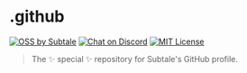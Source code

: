 # .github

[![OSS by Subtale](https://img.shields.io/badge/oss_by-subtale-white?style=flat-square&labelColor=14213D&color=E5E5E5)][oss]
[![Chat on Discord](https://img.shields.io/badge/chat_on-discord-white?style=flat-square&labelColor=14213D&color=E5E5E5)][discord]
[![MIT License](https://img.shields.io/badge/license-MIT-brightgreen?style=flat-square&labelColor=14213D&color=E5E5E5)][mit]

> The ✨ special ✨ repository for Subtale's GitHub profile.

[oss]: https://subtale.dev
[discord]: https://discord.subtale.com
[mit]: LICENSE
